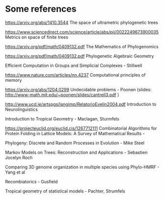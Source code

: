 # Some references

https://arxiv.org/abs/1410.3544 The space of ultrametric phylogenetic trees

https://www.sciencedirect.com/science/article/abs/pii/0022249673900035 Metrics on space of finite trees

https://arxiv.org/pdf/math/0409132.pdf The Mathematics of Phylogenomics

https://arxiv.org/pdf/math/0409132.pdf Phylogenetic Algebraic Geometry 

Efficient Computation in Groups and Simplicial Complexes - Stillwell 

https://www.nature.com/articles/nn.4237 Computational principles of memory 

https://arxiv.org/abs/1204.0299 Undecidable problems - Poonen (slides: http://www-math.mit.edu/~poonen/slides/cantrell3.pdf )

http://www.ucd.ie/artspgs/langimp/RelatorioEvelin2004.pdf Introduction to Neurolinguistics

Introduction to Tropical Geometry - Maclagan, Sturmfels 

https://projecteuclid.org/euclid.cis/1267712111 Combinatorial Algorithms for Protein Folding in Lattice Models: A Survey of Mathematical Results - 

Phylogeny: Discrete and Random Processes in Evolution - Mike Steel 

Markov Models on Trees: Reconstruction and Applications - Sebastien Jocelyn Roch

Comparing 3D genome organization in multiple species using Phylo-HMRF - Yang et al

Recombiatorics - Gusfield 

Tropical geometry of statistical models - Pachter, Strumfels
